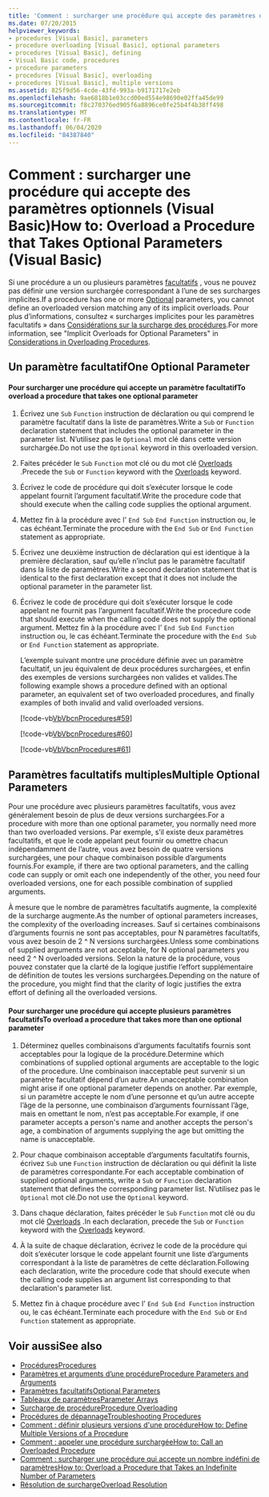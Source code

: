 ```yaml
---
title: 'Comment : surcharger une procédure qui accepte des paramètres optionnels'
ms.date: 07/20/2015
helpviewer_keywords:
- procedures [Visual Basic], parameters
- procedure overloading [Visual Basic], optional parameters
- procedures [Visual Basic], defining
- Visual Basic code, procedures
- procedure parameters
- procedures [Visual Basic], overloading
- procedures [Visual Basic], multiple versions
ms.assetid: 825f9d56-4cde-43fd-993a-b9171717e2eb
ms.openlocfilehash: 9ae6818b1e03ccd00ed554e98690e02ffa45de99
ms.sourcegitcommit: f8c270376ed905f6a8896ce0fe25b4f4b38ff498
ms.translationtype: MT
ms.contentlocale: fr-FR
ms.lasthandoff: 06/04/2020
ms.locfileid: "84387840"
---
```

# <a name="how-to-overload-a-procedure-that-takes-optional-parameters-visual-basic"></a><span data-ttu-id="8f2fc-102">Comment : surcharger une procédure qui accepte des paramètres optionnels (Visual Basic)</span><span class="sxs-lookup"><span data-stu-id="8f2fc-102">How to: Overload a Procedure that Takes Optional Parameters (Visual Basic)</span></span>
<span data-ttu-id="8f2fc-103">Si une procédure a un ou plusieurs paramètres [facultatifs](../../../language-reference/modifiers/optional.md) , vous ne pouvez pas définir une version surchargée correspondant à l’une de ses surcharges implicites.</span><span class="sxs-lookup"><span data-stu-id="8f2fc-103">If a procedure has one or more [Optional](../../../language-reference/modifiers/optional.md) parameters, you cannot define an overloaded version matching any of its implicit overloads.</span></span> <span data-ttu-id="8f2fc-104">Pour plus d’informations, consultez « surcharges implicites pour les paramètres facultatifs » dans [Considérations sur la surcharge des procédures](./considerations-in-overloading-procedures.md).</span><span class="sxs-lookup"><span data-stu-id="8f2fc-104">For more information, see "Implicit Overloads for Optional Parameters" in [Considerations in Overloading Procedures](./considerations-in-overloading-procedures.md).</span></span>  
  
## <a name="one-optional-parameter"></a><span data-ttu-id="8f2fc-105">Un paramètre facultatif</span><span class="sxs-lookup"><span data-stu-id="8f2fc-105">One Optional Parameter</span></span>  
  
#### <a name="to-overload-a-procedure-that-takes-one-optional-parameter"></a><span data-ttu-id="8f2fc-106">Pour surcharger une procédure qui accepte un paramètre facultatif</span><span class="sxs-lookup"><span data-stu-id="8f2fc-106">To overload a procedure that takes one optional parameter</span></span>  
  
1. <span data-ttu-id="8f2fc-107">Écrivez une `Sub` `Function` instruction de déclaration ou qui comprend le paramètre facultatif dans la liste de paramètres.</span><span class="sxs-lookup"><span data-stu-id="8f2fc-107">Write a `Sub` or `Function` declaration statement that includes the optional parameter in the parameter list.</span></span> <span data-ttu-id="8f2fc-108">N’utilisez pas le `Optional` mot clé dans cette version surchargée.</span><span class="sxs-lookup"><span data-stu-id="8f2fc-108">Do not use the `Optional` keyword in this overloaded version.</span></span>  
  
2. <span data-ttu-id="8f2fc-109">Faites précéder le `Sub` `Function` mot clé ou du mot clé [Overloads](../../../language-reference/modifiers/overloads.md) .</span><span class="sxs-lookup"><span data-stu-id="8f2fc-109">Precede the `Sub` or `Function` keyword with the [Overloads](../../../language-reference/modifiers/overloads.md) keyword.</span></span>  
  
3. <span data-ttu-id="8f2fc-110">Écrivez le code de procédure qui doit s’exécuter lorsque le code appelant fournit l’argument facultatif.</span><span class="sxs-lookup"><span data-stu-id="8f2fc-110">Write the procedure code that should execute when the calling code supplies the optional argument.</span></span>  
  
4. <span data-ttu-id="8f2fc-111">Mettez fin à la procédure avec l' `End Sub` `End Function` instruction ou, le cas échéant.</span><span class="sxs-lookup"><span data-stu-id="8f2fc-111">Terminate the procedure with the `End Sub` or `End Function` statement as appropriate.</span></span>  
  
5. <span data-ttu-id="8f2fc-112">Écrivez une deuxième instruction de déclaration qui est identique à la première déclaration, sauf qu’elle n’inclut pas le paramètre facultatif dans la liste de paramètres.</span><span class="sxs-lookup"><span data-stu-id="8f2fc-112">Write a second declaration statement that is identical to the first declaration except that it does not include the optional parameter in the parameter list.</span></span>  
  
6. <span data-ttu-id="8f2fc-113">Écrivez le code de procédure qui doit s’exécuter lorsque le code appelant ne fournit pas l’argument facultatif.</span><span class="sxs-lookup"><span data-stu-id="8f2fc-113">Write the procedure code that should execute when the calling code does not supply the optional argument.</span></span> <span data-ttu-id="8f2fc-114">Mettez fin à la procédure avec l' `End Sub` `End Function` instruction ou, le cas échéant.</span><span class="sxs-lookup"><span data-stu-id="8f2fc-114">Terminate the procedure with the `End Sub` or `End Function` statement as appropriate.</span></span>  
  
     <span data-ttu-id="8f2fc-115">L’exemple suivant montre une procédure définie avec un paramètre facultatif, un jeu équivalent de deux procédures surchargées, et enfin des exemples de versions surchargées non valides et valides.</span><span class="sxs-lookup"><span data-stu-id="8f2fc-115">The following example shows a procedure defined with an optional parameter,  an equivalent set of two overloaded procedures, and finally examples of both invalid and valid overloaded versions.</span></span>  
  
     [!code-vb[VbVbcnProcedures#59](~/samples/snippets/visualbasic/VS_Snippets_VBCSharp/VbVbcnProcedures/VB/Class1.vb#59)]  
  
     [!code-vb[VbVbcnProcedures#60](~/samples/snippets/visualbasic/VS_Snippets_VBCSharp/VbVbcnProcedures/VB/Class1.vb#60)]  
  
     [!code-vb[VbVbcnProcedures#61](~/samples/snippets/visualbasic/VS_Snippets_VBCSharp/VbVbcnProcedures/VB/Class1.vb#61)]  
  
## <a name="multiple-optional-parameters"></a><span data-ttu-id="8f2fc-116">Paramètres facultatifs multiples</span><span class="sxs-lookup"><span data-stu-id="8f2fc-116">Multiple Optional Parameters</span></span>  
 <span data-ttu-id="8f2fc-117">Pour une procédure avec plusieurs paramètres facultatifs, vous avez généralement besoin de plus de deux versions surchargées.</span><span class="sxs-lookup"><span data-stu-id="8f2fc-117">For a procedure with more than one optional parameter, you normally need more than two overloaded versions.</span></span> <span data-ttu-id="8f2fc-118">Par exemple, s’il existe deux paramètres facultatifs, et que le code appelant peut fournir ou omettre chacun indépendamment de l’autre, vous avez besoin de quatre versions surchargées, une pour chaque combinaison possible d’arguments fournis.</span><span class="sxs-lookup"><span data-stu-id="8f2fc-118">For example, if there are two optional parameters, and the calling code can supply or omit each one independently of the other, you need four overloaded versions, one for each possible combination of supplied arguments.</span></span>  
  
 <span data-ttu-id="8f2fc-119">À mesure que le nombre de paramètres facultatifs augmente, la complexité de la surcharge augmente.</span><span class="sxs-lookup"><span data-stu-id="8f2fc-119">As the number of optional parameters increases, the complexity of the overloading increases.</span></span> <span data-ttu-id="8f2fc-120">Sauf si certaines combinaisons d’arguments fournis ne sont pas acceptables, pour N paramètres facultatifs, vous avez besoin de 2 ^ N versions surchargées.</span><span class="sxs-lookup"><span data-stu-id="8f2fc-120">Unless some combinations of supplied arguments are not acceptable, for N optional parameters you need 2 ^ N overloaded versions.</span></span> <span data-ttu-id="8f2fc-121">Selon la nature de la procédure, vous pouvez constater que la clarté de la logique justifie l’effort supplémentaire de définition de toutes les versions surchargées.</span><span class="sxs-lookup"><span data-stu-id="8f2fc-121">Depending on the nature of the procedure, you might find that the clarity of logic justifies the extra effort of defining all the overloaded versions.</span></span>  
  
#### <a name="to-overload-a-procedure-that-takes-more-than-one-optional-parameter"></a><span data-ttu-id="8f2fc-122">Pour surcharger une procédure qui accepte plusieurs paramètres facultatifs</span><span class="sxs-lookup"><span data-stu-id="8f2fc-122">To overload a procedure that takes more than one optional parameter</span></span>  
  
1. <span data-ttu-id="8f2fc-123">Déterminez quelles combinaisons d’arguments facultatifs fournis sont acceptables pour la logique de la procédure.</span><span class="sxs-lookup"><span data-stu-id="8f2fc-123">Determine which combinations of supplied optional arguments are acceptable to the logic of the procedure.</span></span> <span data-ttu-id="8f2fc-124">Une combinaison inacceptable peut survenir si un paramètre facultatif dépend d’un autre.</span><span class="sxs-lookup"><span data-stu-id="8f2fc-124">An unacceptable combination might arise if one optional parameter depends on another.</span></span> <span data-ttu-id="8f2fc-125">Par exemple, si un paramètre accepte le nom d’une personne et qu’un autre accepte l’âge de la personne, une combinaison d’arguments fournissant l’âge, mais en omettant le nom, n’est pas acceptable.</span><span class="sxs-lookup"><span data-stu-id="8f2fc-125">For example, if one parameter accepts a person's name and another accepts the person's age, a combination of arguments supplying the age but omitting the name is unacceptable.</span></span>  
  
2. <span data-ttu-id="8f2fc-126">Pour chaque combinaison acceptable d’arguments facultatifs fournis, écrivez `Sub` une `Function` instruction de déclaration ou qui définit la liste de paramètres correspondante.</span><span class="sxs-lookup"><span data-stu-id="8f2fc-126">For each acceptable combination of supplied optional arguments, write a `Sub` or `Function` declaration statement that defines the corresponding parameter list.</span></span> <span data-ttu-id="8f2fc-127">N’utilisez pas le `Optional` mot clé.</span><span class="sxs-lookup"><span data-stu-id="8f2fc-127">Do not use the `Optional` keyword.</span></span>  
  
3. <span data-ttu-id="8f2fc-128">Dans chaque déclaration, faites précéder le `Sub` `Function` mot clé ou du mot clé [Overloads](../../../language-reference/modifiers/overloads.md) .</span><span class="sxs-lookup"><span data-stu-id="8f2fc-128">In each declaration, precede the `Sub` or `Function` keyword with the [Overloads](../../../language-reference/modifiers/overloads.md) keyword.</span></span>  
  
4. <span data-ttu-id="8f2fc-129">À la suite de chaque déclaration, écrivez le code de la procédure qui doit s’exécuter lorsque le code appelant fournit une liste d’arguments correspondant à la liste de paramètres de cette déclaration.</span><span class="sxs-lookup"><span data-stu-id="8f2fc-129">Following each declaration, write the procedure code that should execute when the calling code supplies an argument list corresponding to that declaration's parameter list.</span></span>  
  
5. <span data-ttu-id="8f2fc-130">Mettez fin à chaque procédure avec l' `End Sub` `End Function` instruction ou, le cas échéant.</span><span class="sxs-lookup"><span data-stu-id="8f2fc-130">Terminate each procedure with the `End Sub` or `End Function` statement as appropriate.</span></span>  
  
## <a name="see-also"></a><span data-ttu-id="8f2fc-131">Voir aussi</span><span class="sxs-lookup"><span data-stu-id="8f2fc-131">See also</span></span>

- [<span data-ttu-id="8f2fc-132">Procédures</span><span class="sxs-lookup"><span data-stu-id="8f2fc-132">Procedures</span></span>](./index.md)
- [<span data-ttu-id="8f2fc-133">Paramètres et arguments d’une procédure</span><span class="sxs-lookup"><span data-stu-id="8f2fc-133">Procedure Parameters and Arguments</span></span>](./procedure-parameters-and-arguments.md)
- [<span data-ttu-id="8f2fc-134">Paramètres facultatifs</span><span class="sxs-lookup"><span data-stu-id="8f2fc-134">Optional Parameters</span></span>](./optional-parameters.md)
- [<span data-ttu-id="8f2fc-135">Tableaux de paramètres</span><span class="sxs-lookup"><span data-stu-id="8f2fc-135">Parameter Arrays</span></span>](./parameter-arrays.md)
- [<span data-ttu-id="8f2fc-136">Surcharge de procédure</span><span class="sxs-lookup"><span data-stu-id="8f2fc-136">Procedure Overloading</span></span>](./procedure-overloading.md)
- [<span data-ttu-id="8f2fc-137">Procédures de dépannage</span><span class="sxs-lookup"><span data-stu-id="8f2fc-137">Troubleshooting Procedures</span></span>](./troubleshooting-procedures.md)
- [<span data-ttu-id="8f2fc-138">Comment : définir plusieurs versions d'une procédure</span><span class="sxs-lookup"><span data-stu-id="8f2fc-138">How to: Define Multiple Versions of a Procedure</span></span>](./how-to-define-multiple-versions-of-a-procedure.md)
- [<span data-ttu-id="8f2fc-139">Comment : appeler une procédure surchargée</span><span class="sxs-lookup"><span data-stu-id="8f2fc-139">How to: Call an Overloaded Procedure</span></span>](./how-to-call-an-overloaded-procedure.md)
- [<span data-ttu-id="8f2fc-140">Comment : surcharger une procédure qui accepte un nombre indéfini de paramètres</span><span class="sxs-lookup"><span data-stu-id="8f2fc-140">How to: Overload a Procedure that Takes an Indefinite Number of Parameters</span></span>](./how-to-overload-a-procedure-that-takes-an-indefinite-number-of-parameters.md)
- [<span data-ttu-id="8f2fc-141">Résolution de surcharge</span><span class="sxs-lookup"><span data-stu-id="8f2fc-141">Overload Resolution</span></span>](./overload-resolution.md)
